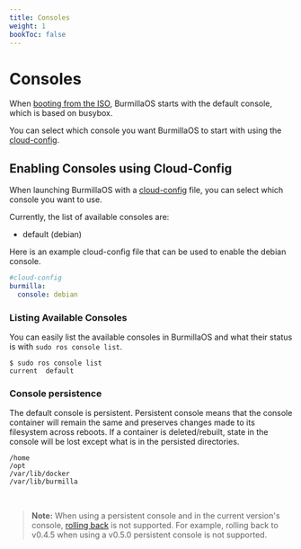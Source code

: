```yaml
---
title: Consoles
weight: 1
bookToc: false
---
```

# Consoles

When [booting from the ISO](/docs/installation/workstation/boot-from-iso), BurmillaOS starts with the default console, which is based on busybox.

You can select which console you want BurmillaOS to start with using the [cloud-config](/docs/configuration/#cloud-config).

## Enabling Consoles using Cloud-Config

When launching BurmillaOS with a [cloud-config](/docs/configuration/#cloud-config) file, you can select which console you want to use.

Currently, the list of available consoles are:

* default (debian)

Here is an example cloud-config file that can be used to enable the debian console.

```yaml
#cloud-config
burmilla:
  console: debian
```

### Listing Available Consoles

You can easily list the available consoles in BurmillaOS and what their status is with `sudo ros console list`.

```shell
$ sudo ros console list
current  default
```

### Console persistence

The default console is persistent. Persistent console means that the console container will remain the same and preserves changes made to its filesystem across reboots. If a container is deleted/rebuilt, state in the console will be lost except what is in the persisted directories.

```
/home
/opt
/var/lib/docker
/var/lib/burmilla
```

<br>

> **Note:** When using a persistent console and in the current version's console, [rolling back](/docs/installation/upgrading#rolling-back-an-upgrade) is not supported. For example, rolling back to v0.4.5 when using a v0.5.0 persistent console is not supported.